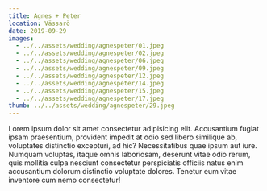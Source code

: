 ```yaml
---
title: Agnes + Peter
location: Vässarö
date: 2019-09-29
images:
  - ../../assets/wedding/agnespeter/01.jpeg
  - ../../assets/wedding/agnespeter/02.jpeg
  - ../../assets/wedding/agnespeter/06.jpeg
  - ../../assets/wedding/agnespeter/09.jpeg
  - ../../assets/wedding/agnespeter/12.jpeg
  - ../../assets/wedding/agnespeter/14.jpeg
  - ../../assets/wedding/agnespeter/15.jpeg
  - ../../assets/wedding/agnespeter/17.jpeg
thumb: ../../assets/wedding/agnespeter/29.jpeg
---
```


Lorem ipsum dolor sit amet consectetur adipisicing elit.
Accusantium fugiat ipsam praesentium, provident impedit at odio sed libero
similique ab, voluptates distinctio excepturi, ad hic? Necessitatibus quae
ipsum aut iure. Numquam voluptas, itaque omnis laboriosam, deserunt vitae odio
rerum, quis mollitia culpa nesciunt consectetur perspiciatis officiis natus
enim accusantium dolorum distinctio voluptate dolores. Tenetur eum vitae
inventore cum nemo consectetur!
